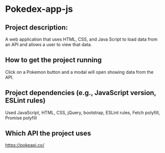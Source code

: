 # Pokedex-app-js
## Project description:
  A web application that uses HTML, CSS, and Java Script to load data from an API and allows a user to view that data.
## How to get the project running
  Click on a Pokemon button and a modal will open showing data from the API. 
## Project dependencies (e.g., JavaScript version, ESLint rules)
  Used JavaScript, HTML, CSS, jQuery, bootstrap, ESLint rules, Fetch polyfill, Promise polyfill
## Which API the project uses
  https://pokeapi.co/
